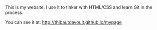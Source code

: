 This is my website. I use it to tinker with HTML/CSS and learn Git in the process.

You can see it at: http://thibautdavoult.github.io/mypage
